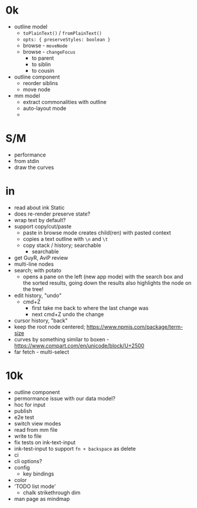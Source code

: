 # 0k

- outline model
  - `toPlainText()` / `fromPlainText()`
  - `opts: { preserveStyles: boolean }`
  - browse - `moveNode`
  - browse - `changeFocus`
    - to parent
    - to siblin
    - to cousin
- outline component
  - reorder siblins
  - move node
- mm model
  - extract commonalities with outline
  - auto-layout mode
  -

# S/M

- performance
- from stdin
- draw the curves

# in

- read about ink Static
- does re-render preserve state?
- wrap text by default?
- support copy/cut/paste
  - paste in browse mode creates child(ren) with pasted context
  - copies a text outline with `\n` and `\t`
  - copy stack / history; searchable
    - searchable
- get GuyR, AviP review
- multi-line nodes
- search; with potato
  - opens a pane on the left (new app mode) with the search box and the sorted results,
    going down the results also highlights the node on the tree!
- edit history, "undo"
  - cmd+Z
    - first take me back to where the last change was
    - next cmd+Z undo the change
- cursor history, "back"
- keep the root node centered; https://www.npmjs.com/package/term-size
- curves by something similar to boxen - https://www.compart.com/en/unicode/block/U+2500
- far fetch - multi-select

# 10k

- outline component
- permormance issue with our data model?
- hoc for input
- publish
- e2e test
- switch view modes
- read from mm file
- write to file
- fix tests on ink-text-input
- ink-test-input to support `fn + backspace` as delete
- ci
- cli options?
- config
  - key bindings
- color
- 'TODO list mode'
  - chalk strikethrough dim
- man page as mindmap
